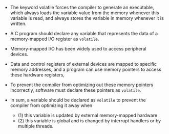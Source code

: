 * The keyword volatile forces the compiler to generate an executable, which always loads the variable value from the memory whenever this variable is read, and always stores the variable in memory whenever it is written.

* A C program should declare any variable that represents the data of a memory-mapped I/O register as `volatile`.

* Memory-mapped I/O has been widely used to access peripheral devices. 
* Data and control registers of external devices are mapped to specific memory addresses, and a program can use memory pointers to access these hardware registers,

* To prevent the compiler from optimizing out these memory pointers incorrectly, software must declare these pointers as `volatile`.

* In sum, a variable should be declared as `volatile` to prevent the compiler from optimizing it away when 
    * (1) this variable is updated by external memory-mapped hardware
    * (2) this variable is global and is changed by interrupt handlers or by multiple threads.
